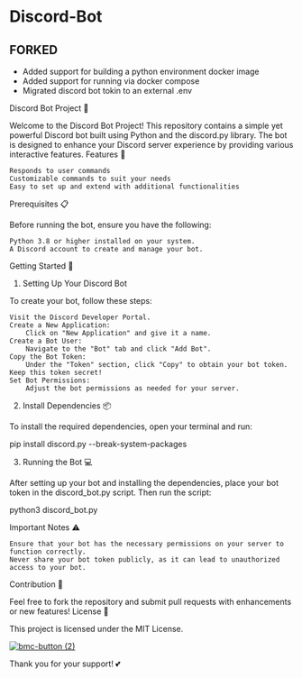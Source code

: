 # Discord-Bot

## FORKED 
- Added support for building a python environment docker image
- Added support for running via docker compose 
- Migrated discord bot tokin to an external .env 

Discord Bot Project 🤖

Welcome to the Discord Bot Project! This repository contains a simple yet powerful Discord bot built using Python and the discord.py library. The bot is designed to enhance your Discord server experience by providing various interactive features.
Features 🌟

    Responds to user commands
    Customizable commands to suit your needs
    Easy to set up and extend with additional functionalities

Prerequisites 📋

Before running the bot, ensure you have the following:

    Python 3.8 or higher installed on your system.
    A Discord account to create and manage your bot.

Getting Started 🚀
1. Setting Up Your Discord Bot

To create your bot, follow these steps:

    Visit the Discord Developer Portal.
    Create a New Application:
        Click on "New Application" and give it a name.
    Create a Bot User:
        Navigate to the "Bot" tab and click "Add Bot".
    Copy the Bot Token:
        Under the "Token" section, click "Copy" to obtain your bot token. Keep this token secret!
    Set Bot Permissions:
        Adjust the bot permissions as needed for your server.

2. Install Dependencies 📦

To install the required dependencies, open your terminal and run:

pip install discord.py --break-system-packages

3. Running the Bot 💻

After setting up your bot and installing the dependencies, place your bot token in the discord_bot.py script. Then run the script:

python3 discord_bot.py

Important Notes ⚠️

    Ensure that your bot has the necessary permissions on your server to function correctly.
    Never share your bot token publicly, as it can lead to unauthorized access to your bot.

Contribution 🤝

Feel free to fork the repository and submit pull requests with enhancements or new features!
License 📄

This project is licensed under the MIT License.

[![bmc-button (2)](https://github.com/user-attachments/assets/8a994d82-5bf8-480e-9e64-728d5aba2e14)](https://ko-fi.com/dionabazi)

Thank you for your support! 💕

